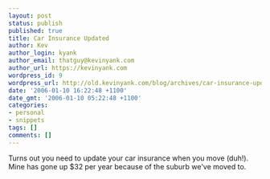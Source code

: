 ```yaml
---
layout: post
status: publish
published: true
title: Car Insurance Updated
author: Kev
author_login: kyank
author_email: thatguy@kevinyank.com
author_url: https://kevinyank.com
wordpress_id: 9
wordpress_url: http://old.kevinyank.com/blog/archives/car-insurance-updated/
date: '2006-01-10 16:22:48 +1100'
date_gmt: '2006-01-10 05:22:48 +1100'
categories:
- personal
- snippets
tags: []
comments: []
---
```

<p>Turns out you need to update your car insurance when you move (duh!). Mine has gone up $32 per year because of the suburb we've moved to.</p>
